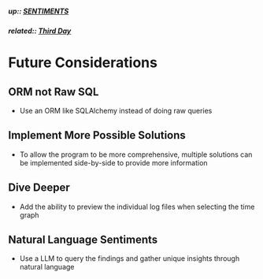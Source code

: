 ##### up:: [SENTIMENTS](../mocs/sentiments.md)

##### related:: [Third Day](../days/29Sept2023.md)

# Future Considerations

## ORM not Raw SQL

- Use an ORM like SQLAlchemy instead of doing raw queries

## Implement More Possible Solutions

- To allow the program to be more comprehensive, multiple solutions can be implemented side-by-side to provide more information

## Dive Deeper

- Add the ability to preview the individual log files when selecting the time graph

## Natural Language Sentiments

- Use a LLM to query the findings and gather unique insights through natural language
